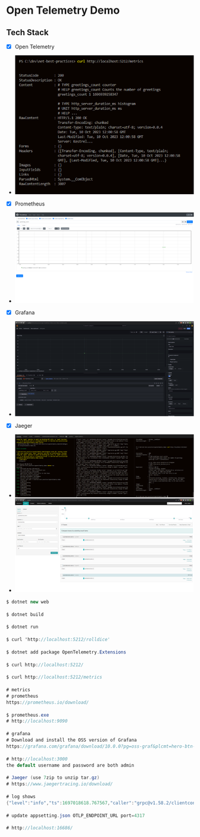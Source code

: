 # Open Telemetry Demo

## Tech Stack

- [x] Open Telemetry
- ![alt text](doc/opentelemetry-demo.PNG)
- [x] Prometheus
- ![alt text](doc/prometheus-demo.PNG)
- [x] Grafana
- ![alt text](doc/grafana-demo.PNG)
- [x] Jaeger
- ![alt text](doc/greeting-demo.PNG)
- ![alt text](doc/jaeger-demo.PNG)

```c#
$ dotnet new web

$ dotnet build

$ dotnet run

$ curl 'http://localhost:5212/rolldice'

$ dotnet add package OpenTelemetry.Extensions

$ curl http://localhost:5212/

$ curl http://localhost:5212/metrics

# metrics
# prometheus
https://prometheus.io/download/

$ prometheus.exe
# http://localhost:9090

# grafana
# Download and install the OSS version of Grafana
https://grafana.com/grafana/download/10.0.0?pg=oss-graf&plcmt=hero-btn-1&platform=windows

# http://localhost:3000
the default username and password are both admin

# Jaeger (use 7zip to unzip tar.gz)
# https://www.jaegertracing.io/download/

# log shows
{"level":"info","ts":1697018618.767567,"caller":"grpc@v1.58.2/clientconn.go:2001","msg":"[core][Channel #1] Channel authority set to \"localhost:4317\"","system":"grpc","grpc_log":true}

# update appsetting.json OTLP_ENDPOINT_URL port=4317

# http://localhost:16686/

```
